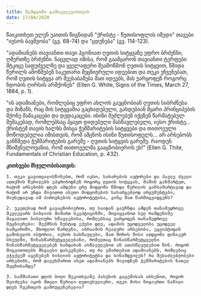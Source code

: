 ```yaml
---
title: შემდგომი გამოკვლევისთვის
date: 17/04/2020
---
```


წაიკითხეთ ელენ უაითის წიგნიდან "ქრისტე - წუთისოფლის იმედი" თავები "იესოს ბავშვობა" (გვ. 68-74) და "ცდუნება" (გვ. 114-123).

"ადამიანებს თავიანთი თავი ჰგონიათ ღვთის სიტყვაზე უფრო ბრძენნი, ღმერთზე ბრძენნი. ნაცვლად იმისა, რომ გაამყარონ თავიანთი ტერფები მტკიცე საფუძველზე და ყველაფერი შეამოწმონ ღვთის სიტყვით, წმიდა წერილს ამოწმებენ საკუთარი მეცნიერული იდეებით და თუკი ეჩვენებათ, რომ ღვთის სიტყვა არ შეესაბამება მათ იდეებს, მას უარყოფენ როგორც ნდობის ღირსის არმქონეს" (Ellen G. White, Signs of the Times, March 27, 1884, p. 1).

"ის ადამიანები, რომლებიც უფრო ახლოს გაეცნობიან ღვთის სიბრძნესა და მიზანს, რაც მის სიტყვაშია გაცხადებული, გახდებიან მყარი პრინციპების მქონე მამაკაცები და დედაკაცები. ისინი შეძლებენ იქცნენ წარმატებულ მუშაკებად, რომლებსაც ჰყავთ დიდებული მასწავლებელი, იესო ქრისტე… ქრისტემ თავის ხალხს მისცა ჭეშმარიტების სიტყვები და თითოეული მოწოდებულია იმისთვის, რომ ამცნოს ისინი წუთისოფელს… არ არსებობს განწმედა ჭეშმარიტების გარეშე - ღვთის სიტყვის გარეშე. რაოდენ მნიშვნელოვანია, რომ თითოეულმა გააცნობიეროს ეს!" (Ellen G. Thite, Fundamentals of Christian Education, p. 432).

**კითხვები მსჯელობისათვის:**

`1. თუკი გავითვალისწინებთ, რომ იესო, სახარების ავტორები და პავლე ძველი აღთქმის წერილებს ეპყრობოდნენ როგორც ღვთის სიტყვას, მაშინ განმარტეთ, რატომ არსებობს დღეს ამდენი ცრუ მიდგომა წმიდა წერილის განსამარტავად და რატომ არ უნდა მივიღოთ ასეთი მიდგომების სასარგებლოდ არგუმენტები, მიუხედავად იმ პიროვნების ავტორიტეტისა, ვინც მათ წარმოგვიდგენს?`

`2. უკეთესად რომ გავაცნობიეროთ, თუ საიდან გაუჩნდა ამდენ თანამედროვე მკვლევარს ბიბლიის მიმართ სკეპტიციზმი, მოვიყვანოთ სულ რამდენიმე მაგალითი ბიბლიური სწავლებისა, რომლებსაც უარყოფენ თანამედროვე მეცნიერები: შექმნის ზუსტად ექვსი დღე, ადამის უცოდველობა უცოდველ სამყაროში, მსოფლიო წარღვნა, აბრაამის რეალური არსებობა, ეგვიპტიდან გამოსვლის ისტორია, იესოს სასწაულები, მათ შორის მისი აღდგომა ფიზიკურ სხეულში, წინასწარმეტყველებანი, რომელთაც წინასწარმეტყველნი წინასწარმეტყველებენ ხანდახან ასწლეულებით ან ათასწლეულებით წინ. როგორ მიგვითითებს მსგავსი დასკვნები, თუ რა ემართებათ ადამიანებს, რომლებიც ეჭვქვეშ აყენებენ ბიბლიის ავტორიტეტსა და სინამდვილეს? რა შესაძლებლობები არსებობს, რომ დავეხმაროთ ასეთ ადამიანებს მივიდნენ ჭეშმარიტების ნათელ შეცნობამდე?`

`3. სამშაბათი დღის ბოლო შეკითხვაზე პასუხის გაცემისას ახსენით, როგორ შეიძლება იყოს მთელი წერილი ღვთივსულიერი, თუკი მისი ზოგიერთი ნაწილი დღეს ჩვენთვის გამოუყენებელია?`